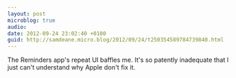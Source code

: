 ```yaml
---
layout: post
microblog: true
audio: 
date: 2012-09-24 23:02:40 +0100
guid: http://samdeane.micro.blog/2012/09/24/t250354589784739840.html
---
```

The Reminders app's repeat UI baffles me. It's so patently inadequate that I just can't understand why Apple don't fix it.
